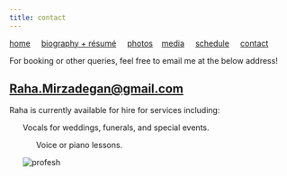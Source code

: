 ```yaml
---
title: contact
---
```


[home](https://raharules.github.io/)&nbsp;&nbsp;&nbsp;&nbsp; [biography + résumé](https://raharules.github.io/raharules.github.io/about.html)&nbsp;&nbsp;&nbsp;&nbsp; [photos](https://raharules.github.io/raharules.github.io/photos.html)&nbsp;&nbsp;&nbsp; [media](https://raharules.github.io/raharules.github.io/media.html)&nbsp;&nbsp;&nbsp;&nbsp; [schedule](https://raharules.github.io/raharules.github.io/schedule.html)&nbsp;&nbsp;&nbsp;&nbsp; [contact](https://raharules.github.io/raharules.github.io/contact.html)


For booking or other queries, feel free to email me at the below address!

## Raha.Mirzadegan@gmail.com

Raha is currently available for hire for services including: <br />
<ul> Vocals for weddings, funerals, and special events. <br />
<ul> Voice or piano lessons.
</ul> 

![profesh](https://raharules.github.io/004_Raha-(ZF-6489-43094-1-001).jpg)
